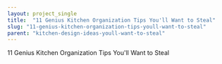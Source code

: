 ```yaml
---
layout: project_single
title:  "11 Genius Kitchen Organization Tips You'll Want to Steal"
slug: "11-genius-kitchen-organization-tips-youll-want-to-steal"
parent: "kitchen-design-ideas-youll-want-to-steal"
---
```

11 Genius Kitchen Organization Tips You'll Want to Steal